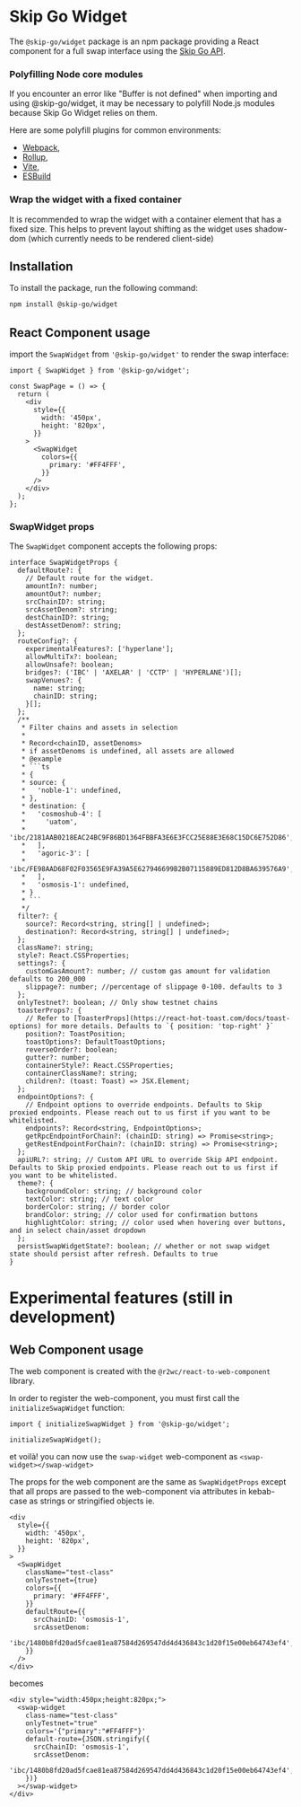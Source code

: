 # Skip Go Widget

The `@skip-go/widget` package is an npm package providing a React component for a full swap interface using the [Skip Go API](https://skip.build/).

### Polyfilling Node core modules

If you encounter an error like "Buffer is not defined" when importing and using @skip-go/widget, it may be necessary to polyfill Node.js modules because Skip Go Widget relies on them.

Here are some polyfill plugins for common environments:

- [Webpack](https://www.npmjs.com/package/node-polyfill-webpack-plugin),
- [Rollup](https://www.npmjs.com/package/rollup-plugin-polyfill-node),
- [Vite](https://www.npmjs.com/package/vite-plugin-node-polyfills),
- [ESBuild](https://www.npmjs.com/package/esbuild-plugins-node-modules-polyfill)

### Wrap the widget with a fixed container

It is recommended to wrap the widget with a container element that has a fixed size. This helps to prevent layout shifting as the widget uses shadow-dom (which currently needs to be rendered client-side)

## Installation

To install the package, run the following command:

```bash
npm install @skip-go/widget
```

## React Component usage

import the `SwapWidget` from `'@skip-go/widget'` to render the swap interface:

```tsx
import { SwapWidget } from '@skip-go/widget';

const SwapPage = () => {
  return (
    <div
      style={{
        width: '450px',
        height: '820px',
      }}
    >
      <SwapWidget
        colors={{
          primary: '#FF4FFF',
        }}
      />
    </div>
  );
};
```

### SwapWidget props

The `SwapWidget` component accepts the following props:

````tsx
interface SwapWidgetProps {
  defaultRoute?: {
    // Default route for the widget.
    amountIn?: number;
    amountOut?: number;
    srcChainID?: string;
    srcAssetDenom?: string;
    destChainID?: string;
    destAssetDenom?: string;
  };
  routeConfig?: {
    experimentalFeatures?: ['hyperlane'];
    allowMultiTx?: boolean;
    allowUnsafe?: boolean;
    bridges?: ('IBC' | 'AXELAR' | 'CCTP' | 'HYPERLANE')[];
    swapVenues?: {
      name: string;
      chainID: string;
    }[];
  };
  /**
   * Filter chains and assets in selection
   *
   * Record<chainID, assetDenoms>
   * if assetDenoms is undefined, all assets are allowed
   * @example
   * ```ts
   * {
   * source: {
   *   'noble-1': undefined,
   * },
   * destination: {
   *   'cosmoshub-4': [
   *     'uatom',
   *     'ibc/2181AAB0218EAC24BC9F86BD1364FBBFA3E6E3FCC25E88E3E68C15DC6E752D86',
   *   ],
   *   'agoric-3': [
   *     'ibc/FE98AAD68F02F03565E9FA39A5E627946699B2B07115889ED812D8BA639576A9',
   *   ],
   *   'osmosis-1': undefined,
   * }
   * ```
   */
  filter?: {
    source?: Record<string, string[] | undefined>;
    destination?: Record<string, string[] | undefined>;
  };
  className?: string;
  style?: React.CSSProperties;
  settings?: {
    customGasAmount?: number; // custom gas amount for validation defaults to 200_000
    slippage?: number; //percentage of slippage 0-100. defaults to 3
  };
  onlyTestnet?: boolean; // Only show testnet chains
  toasterProps?: {
    // Refer to [ToasterProps](https://react-hot-toast.com/docs/toast-options) for more details. Defaults to `{ position: 'top-right' }`
    position?: ToastPosition;
    toastOptions?: DefaultToastOptions;
    reverseOrder?: boolean;
    gutter?: number;
    containerStyle?: React.CSSProperties;
    containerClassName?: string;
    children?: (toast: Toast) => JSX.Element;
  };
  endpointOptions?: {
    // Endpoint options to override endpoints. Defaults to Skip proxied endpoints. Please reach out to us first if you want to be whitelisted.
    endpoints?: Record<string, EndpointOptions>;
    getRpcEndpointForChain?: (chainID: string) => Promise<string>;
    getRestEndpointForChain?: (chainID: string) => Promise<string>;
  };
  apiURL?: string; // Custom API URL to override Skip API endpoint. Defaults to Skip proxied endpoints. Please reach out to us first if you want to be whitelisted.
  theme?: {
    backgroundColor: string; // background color
    textColor: string; // text color
    borderColor: string; // border color
    brandColor: string; // color used for confirmation buttons
    highlightColor: string; // color used when hovering over buttons, and in select chain/asset dropdown
  };
  persistSwapWidgetState?: boolean; // whether or not swap widget state should persist after refresh. Defaults to true
}
````

# Experimental features (still in development)

## Web Component usage

The web component is created with the `@r2wc/react-to-web-component` library.

In order to register the web-component, you must first call the `initializeSwapWidget` function:

```tsx
import { initializeSwapWidget } from '@skip-go/widget';

initializeSwapWidget();
```

et voilà! you can now use the `swap-widget` web-component as `<swap-widget></swap-widget>`

The props for the web component are the same as `SwapWidgetProps` except that all props
are passed to the web-component via attributes in kebab-case as strings or stringified objects ie.

```tsx
<div
  style={{
    width: '450px',
    height: '820px',
  }}
>
  <SwapWidget
    className="test-class"
    onlyTestnet={true}
    colors={{
      primary: '#FF4FFF',
    }}
    defaultRoute={{
      srcChainID: 'osmosis-1',
      srcAssetDenom:
        'ibc/1480b8fd20ad5fcae81ea87584d269547dd4d436843c1d20f15e00eb64743ef4',
    }}
  />
</div>
```

becomes

```tsx
<div style="width:450px;height:820px;">
  <swap-widget
    class-name="test-class"
    onlyTestnet="true"
    colors='{"primary":"#FF4FFF"}'
    default-route={JSON.stringify({
      srcChainID: 'osmosis-1',
      srcAssetDenom:
        'ibc/1480b8fd20ad5fcae81ea87584d269547dd4d436843c1d20f15e00eb64743ef4',
    })}
  ></swap-widget>
</div>
```
